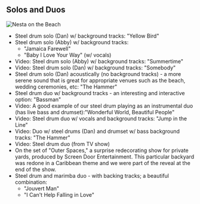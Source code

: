  
## Solos and Duos

![Nesta on the Beach](/images/index/9-sm.jpg)

* Steel drum solo (Dan) w/ background tracks: "Yellow Bird"
* Steel drum solo (Abby) w/ background tracks:
  * "Jamaica Farewell"
  * "Baby I Love Your Way" (w/ vocals)  
* Video: Steel drum solo (Abby) w/ background tracks: "Summertime"
* Video: Steel drum solo (Dan) w/ background tracks: "Somebody"
* Steel drum solo (Dan) acoustically (no background tracks) - a more serene sound that is great for appropriate venues such as the beach, wedding ceremonies, etc: "The Hammer"
* Steel drum duo w/ background tracks - an interesting and interactive option: "Bassman"
* Video: A good example of our steel drum playing as an instrumental duo (has live bass and drumset):"Wonderful World, Beautiful People"
* Video: Steel drum duo w/ vocals and background tracks: "Jump in the Line"
* Video: Duo w/ steel drums (Dan) and drumset w/ bass background tracks: "The Hammer"
* Video: Steel drum duo (from TV show) 
* On the set of "Outer Spaces," a surprise redecorating show for private yards, produced by Screen Door Entertainment. This particular backyard was redone in a Caribbean theme and we were part of the reveal at the end of the show. 
* Steel drum and marimba duo - with backing tracks; a beautiful combination:
  * "Jouvert Man"
  * "I Can't Help Falling in Love"

